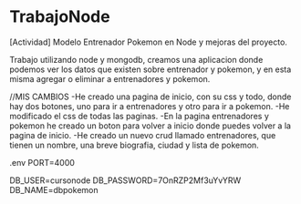 # TrabajoNode
[Actividad] Modelo Entrenador Pokemon en Node y mejoras del proyecto.

Trabajo utilizando node y mongodb, creamos una aplicacion donde podemos ver los datos que existen sobre entrenador y pokemon, y en esta misma agregar o eliminar a entrenadores y pokemon.

//MIS CAMBIOS
-He creado una pagina de inicio, con su css y todo, donde hay dos botones, uno para ir a entrenadores y otro para ir a pokemon.
-He modificado el css de todas las paginas.
-En la pagina entrenadores y pokemon he creado un boton para volver a inicio donde puedes volver a la pagina de inicio.
-He creado un nuevo crud llamado entrenadores, que tienen un nombre, una breve biografia, ciudad y lista de pokemon. 

.env
PORT=4000

DB_USER=cursonode
DB_PASSWORD=7OnRZP2Mf3uYvYRW
DB_NAME=dbpokemon